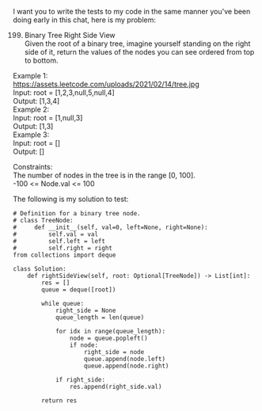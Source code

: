 I want you to write the tests to my code in the same manner you've been doing early in this chat, here is my problem:


  199. Binary Tree Right Side View  
  Given the root of a binary tree, imagine yourself standing on the right side of it, return the values of the nodes you can see ordered from top to bottom.  
     
  Example 1:  
  https://assets.leetcode.com/uploads/2021/02/14/tree.jpg  
  Input: root = [1,2,3,null,5,null,4]  
  Output: [1,3,4]  
  Example 2:  
  Input: root = [1,null,3]  
  Output: [1,3]  
  Example 3:  
  Input: root = []  
  Output: []  
     
  Constraints:  
  	The number of nodes in the tree is in the range [0, 100].  
  	-100 <= Node.val <= 100  

The following is my solution to test:

```
# Definition for a binary tree node.
# class TreeNode:
#     def __init__(self, val=0, left=None, right=None):
#         self.val = val
#         self.left = left
#         self.right = right
from collections import deque

class Solution:
    def rightSideView(self, root: Optional[TreeNode]) -> List[int]:
        res = []
        queue = deque([root])
        
        while queue:
            right_side = None
            queue_length = len(queue)

            for idx in range(queue_length):
                node = queue.popleft()
                if node:
                    right_side = node
                    queue.append(node.left)
                    queue.append(node.right)

            if right_side:
                res.append(right_side.val)

        return res
```
